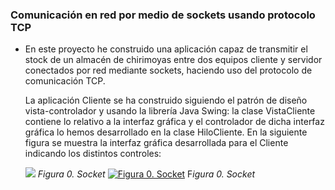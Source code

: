 ### Comunicación en red por medio de sockets usando protocolo TCP

- En este proyecto he construido una aplicación capaz de transmitir el stock de un almacén de chirimoyas entre dos equipos cliente y servidor conectados por red mediante sockets, haciendo uso del protocolo de comunicación TCP.

	La aplicación Cliente se ha construido siguiendo el patrón de diseño vista-controlador y usando la librería Java Swing: la clase VistaCliente contiene lo relativo a la interfaz gráfica y el controlador de dicha interfaz gráfica lo hemos desarrollado en la clase HiloCliente.
	En la siguiente figura se muestra la interfaz gráfica desarrollada para el Cliente indicando los distintos controles:
	
	![](https://raw.githubusercontent.com/hotomol/sockets/master/Images/socket.png)
	*Figura 0. Socket*
	[![Figura 0. Socket](https://raw.githubusercontent.com/hotomol/sockets/master/Images/socket.png "Figura 0. Socket")](https://raw.githubusercontent.com/hotomol/sockets/master/Images/socket.png "Figura 0. Socket")
	F*igura 0. Socket*
